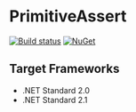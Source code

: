 ﻿# PrimitiveAssert
[![Build status](https://ci.appveyor.com/api/projects/status/ymgqfchxxgjple1j/branch/master?svg=true)](https://ci.appveyor.com/project/inasync/primitiveassert/branch/master)
[![NuGet](https://img.shields.io/nuget/v/Inasync.PrimitiveAssert.svg)](https://www.nuget.org/packages/Inasync.PrimitiveAssert/)


## Target Frameworks
- .NET Standard 2.0
- .NET Standard 2.1
